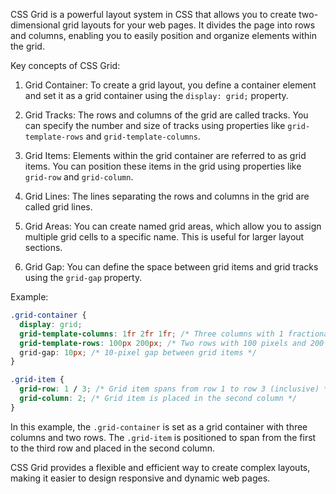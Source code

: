 CSS Grid is a powerful layout system in CSS that allows you to create two-dimensional grid layouts for your web pages. It divides the page into rows and columns, enabling you to easily position and organize elements within the grid.

Key concepts of CSS Grid:

1. Grid Container: To create a grid layout, you define a container element and set it as a grid container using the `display: grid;` property.

2. Grid Tracks: The rows and columns of the grid are called tracks. You can specify the number and size of tracks using properties like `grid-template-rows` and `grid-template-columns`.

3. Grid Items: Elements within the grid container are referred to as grid items. You can position these items in the grid using properties like `grid-row` and `grid-column`.

4. Grid Lines: The lines separating the rows and columns in the grid are called grid lines.

5. Grid Areas: You can create named grid areas, which allow you to assign multiple grid cells to a specific name. This is useful for larger layout sections.

6. Grid Gap: You can define the space between grid items and grid tracks using the `grid-gap` property.

Example:

```css
.grid-container {
  display: grid;
  grid-template-columns: 1fr 2fr 1fr; /* Three columns with 1 fractional unit, 2 fractional units, and 1 fractional unit width respectively */
  grid-template-rows: 100px 200px; /* Two rows with 100 pixels and 200 pixels height respectively */
  grid-gap: 10px; /* 10-pixel gap between grid items */
}

.grid-item {
  grid-row: 1 / 3; /* Grid item spans from row 1 to row 3 (inclusive) */
  grid-column: 2; /* Grid item is placed in the second column */
}
```

In this example, the `.grid-container` is set as a grid container with three columns and two rows. The `.grid-item` is positioned to span from the first to the third row and placed in the second column.

CSS Grid provides a flexible and efficient way to create complex layouts, making it easier to design responsive and dynamic web pages.
